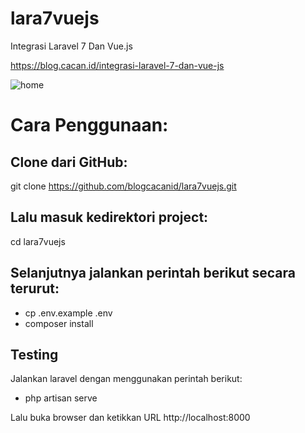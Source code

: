 # lara7vuejs
Integrasi Laravel 7 Dan Vue.js

https://blog.cacan.id/integrasi-laravel-7-dan-vue-js

![home](https://user-images.githubusercontent.com/51890752/79713681-b5b10900-82f8-11ea-8621-44d5c9168158.jpg)

# Cara Penggunaan:

## Clone dari GitHub:
git clone https://github.com/blogcacanid/lara7vuejs.git

## Lalu masuk kedirektori project:
cd lara7vuejs

## Selanjutnya jalankan perintah berikut secara terurut:
- cp .env.example .env
- composer install

## Testing
Jalankan laravel dengan menggunakan perintah berikut:
- php artisan serve

Lalu buka browser dan ketikkan URL http://localhost:8000
